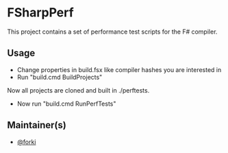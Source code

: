 # FSharpPerf

This project contains a set of performance test scripts for the F# compiler.

## Usage

* Change properties in build.fsx like compiler hashes you are interested in
* Run "build.cmd BuildProjects"

Now all projects are cloned and built in ./perftests.

* Now run "build.cmd RunPerfTests"

## Maintainer(s)

- [@forki](https://github.com/forki)
